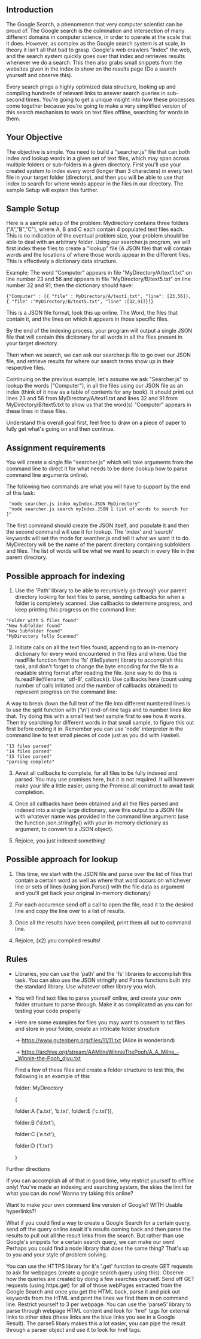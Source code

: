 ## Introduction

The Google Search, a phenomenon that very computer scientist can be proud of. The Google search is the culmination and intersection of many different domains in computer science, in order to operate at the scale that it does. However, as complex as the Google search system is at scale, in theory it isn't all that bad to grasp. Google's web crawlers "index" the web, and the search system quickly goes over that index and retrieves results whenever we do a search. This then also grabs small snippets from the websites given in the index to show on the results page (Do a search yourself and observe this).

Every search pings a highly optimized data structure, looking up and compiling hundreds of relevant links to answer search queries in sub-second times. You're going to get a unique insight into how these processes come together because you're going to make a very simplified version of this search mechanism to work on text files offline, searching for words in them.

## Your Objective

The objective is simple. You need to build a "searcher.js" file that can both index and lookup words in a given set of text files, which may span across multiple folders or sub-folders in a given directory. First you'll use your created system to index every word (longer than 3 characters) in every text file in your target folder (directory), and then you will be able to use that index to search for where words appear in the files in our directory. The sample Setup will explain this further.

## Sample Setup

Here is a sample setup of the problem: Mydirectory contains three folders ("A","B","C"), where A, B and C each contain 4 populated text files each. This is no indication of the eventual problem size, your problem should be able to deal with an arbitrary folder. Using our searcher.js program, we will first index these files to create a "lookup" file (A JSON file) that will contain words and the locations of where those words appear in the different files. This is effectively a dictionary data structure.

Example: The word "Computer" appears in file "MyDirectory/A/text1.txt" on line number 23 and 56 and appears in file "MyDirectory/B/text5.txt" on line number 32 and 91, then the dictionary should have:
```
{"Computer" : [{ "file" : MyDirectory/A/text1.txt", "line": [23,56]}, { "file" :"MyDirectory/B/text5.txt", "line" :[32,91]}]}
```
This is a JSON file format, look this up online. The Word, the files that contain it, and the lines on which it appears in those specific files.

By the end of the indexing process, your program will output a single JSON file that will contain this dictionary for all words in all the files present in your target directory.

Then when we search, we can ask our searcher.js file to go over our JSON file, and retrieve results for where our search terms show up in their respective files.

Continuing on the previous example, let's assume we ask "Searcher.js" to lookup the words ["Computer"], in all the files using our JSON file as an index (think of it now as a table of contents for any book). It should print out lines 23 and 56 from MyDirectory/A/text1.txt and lines 32 and 91 from MyDirectory/B/text5.txt to show us that the word(s) "Computer" appears in these lines in these files.

Understand this overall goal first, feel free to draw on a piece of paper to fully get what's going on and then continue.

## Assignment requirements

You will create a single file "searcher.js" which will take arguments from the command line to direct it for what needs to be done (lookup how to parse command line arguments online).

The following two commands are what you will have to support by the end of this task:
```
 "node searcher.js index myIndex.JSON MyDirectory"
 "node searcher.js search myIndex.JSON [ list of words to search for ]"
```
The first command should create the JSON itself, and populate it and then the second command will use it for lookup. The 'index' and 'search' keywords will set the mode for searcher.js and tell it what we want it to do. MyDirectory will be the name of the parent directory containing subfolders and files. The list of words will be what we want to search in every file in the parent directory.

## Possible approach for indexing

1. Use the 'Path' library to be able to recursively go through your parent directory looking for text files to parse, sending callbacks for when a folder is completely scanned. Use callbacks to determine progress, and keep printing this progress on the command line:
```
"Folder with 5 files found"
"New Subfolder found"
"New Subfolder found"
"MyDirectory fully Scanned"
```

2. Initiate calls on all the text files found, appending to an in-memory dictionary for every word encountered in the files and where. Use the readFile function from the 'fs' (fileSystem) library to accomplish this task, and don't forget to change the byte encoding for the file to a readable string format after reading the file. (one way to do this is fs.readFile(filename, 'utf-8', callback)). Use callbacks here (count using number of calls initiated and the number of callbacks obtained) to represent progress on the command line:

A way to break down the full text of the file into different numbered lines is to use the split function with ('\n') end-of-line tags and to number lines like that. Try doing this with a small test text sample first to see how it works. Then try searching for different words in that small sample, to figure this out first before coding it in. Remember you can use 'node' interpreter in the command line to test small pieces of code just as you did with Haskell.

```
"13 files parsed"
"14 files parsed"
"15 files parsed"
"parsing complete"
```
3. Await all callbacks to complete, for all files to be fully indexed and parsed. You may use promises here, but it is not required. It will however make your life a little easier, using the Promise.all construct to await task completion.

4. Once all callbacks have been obtained and all the files parsed and indexed into a single large dictionary, save this output to a JSON file with whatever name was provided in the command line argument (use the function json.stringify() with your in-memory dictionary as argument, to convert to a JSON object).

5. Rejoice, you just indexed something!

## Possible approach for lookup

1. This time, we start with the JSON file and parse over the list of files that contain a certain word as well as where that word occurs on whichever line or sets of lines (using json.Parse() with the file data as argument and you'll get back your original in-memory dictionary)

2. For each occurence send off a call to open the file, read it to the desired line and copy the line over to a list of results.

3. Once all the results have been compiled, print them all out to command line.

4. Rejoice, (x2) you compiled results!

## Rules

  * Libraries, you can use the 'path' and the 'fs' libraries to accomplish this task. You can also use the JSON stringify and Parse functions built into the standard library. Use whatever other library you wish.

  * You will find text files to parse yourself online, and create your own folder structure to parse through. Make it as complicated as you can for testing your code properly

  * Here are some examples for files you may want to convert to txt files and store in your folder, create an intricate folder structure

    -> https://www.gutenberg.org/files/11/11.txt (Alice in wonderland)

    -> https://archive.org/stream/AAMilneWinnieThePooh/A_A_Milne_-_Winnie-the-Pooh_djvu.txt

    Find a few of these files and create a folder structure to test this, the following is an example of this

    folder: MyDirectory

    (

      folder:A ('a.txt', 'b.txt', folder:E ('c.txt')),

      folder:B ('d.txt'),

      folder:C ('e.txt'),

      folder:D ('f.txt')

    )

Further directions

 

  If you can accomplish all of that in good time, why restrict yourself to offline only! You've made an indexing and searching system, the skies the limit for what you can do now! Wanna try taking this online?

 

  Want to make your own command line version of Google? WITH Usable hyperlinks?!

  What if you could find a way to create a Google Search for a certain query, send off the query online await it's results coming back and then parse the results to pull out all the result links from the search. But rather than use Google's snippets for a certain search query, we can make our own! Perhaps you could find a node library that does the same thing? That's up to you and your style of problem solving.

  You can use the HTTPS library for it's '.get' function to create GET requests to ask for webpages (create a google search query using this). Observe how the queries are created by doing a few searches yourself. Send off GET requests (using https.get) for all of those webPages extracted from the Google Search and once you get the HTML back, parse it and pick out keywords from the HTML and print the lines we find them in on command line. Restrict yourself to 3 per webpage. You can use the 'parse5' library to parse through webpage HTML content and look for 'href' tags for external links to other sites (these links are the blue links you see in a Google Result). The parse5 libary makes this a lot easier, you can pipe the result through a parser object and use it to look for href tags.
